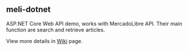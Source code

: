## meli-dotnet

ASP.NET Core Web API demo, works with MercadoLibre API. Their main function are search and retrieve articles.

View more details in [Wiki](https://github.com/robrui/meli-dotnet/wiki) page.
